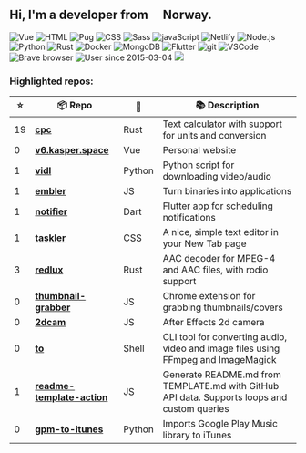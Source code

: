 ## Hi, I'm a developer from <img src="https://image.flaticon.com/icons/svg/197/197579.svg" width="16" /> Norway.

<p>
  <img alt="Vue" src="https://img.shields.io/badge/-Vue-63B587?style=flat-square&logo=vue.js&logoColor=white" />
  <img alt="HTML" src="https://img.shields.io/badge/-HTML-E34F26?style=flat-square&logo=html5&logoColor=white" />
  <img alt="Pug" src="https://img.shields.io/badge/-Pug-9F6758?style=flat-square&logo=html5&logoColor=white" />
  <img alt="CSS" src="https://img.shields.io/badge/-CSS3-448AC0?style=flat-square&logo=css3&logoColor=white" />
  <img alt="Sass" src="https://img.shields.io/badge/-Sass-CC6699?style=flat-square&logo=sass&logoColor=white" />
  <img alt="javaScript" src="https://img.shields.io/badge/-JavaScript-DABD4D?style=flat-square&logo=html5&logoColor=white" />
  <img alt="Netlify" src="https://img.shields.io/badge/-Netlify-5EA7BA?style=flat-square&logo=netlify&logoColor=white" />
  <img alt="Node.js" src="https://img.shields.io/badge/-Nodejs-43853d?style=flat-square&logo=Node.js&logoColor=white" />
  <img alt="Python" src="https://img.shields.io/badge/-Python-4F7CAA?style=flat-square&logo=python&logoColor=white" />
  <img alt="Rust" src="https://img.shields.io/badge/-Rust-000000?style=flat-square&logo=rust&logoColor=white" />
  <img alt="Docker" src="https://img.shields.io/badge/-Docker-46a2f1?style=flat-square&logo=docker&logoColor=white" />
  <img alt="MongoDB" src="https://img.shields.io/badge/-MongoDB-13aa52?style=flat-square&logo=mongodb&logoColor=white" />
  <img alt="Flutter" src="https://img.shields.io/badge/-Flutter-3E89F5?style=flat-square&logo=flutter&logoColor=white" />
  <img alt="git" src="https://img.shields.io/badge/-Git-F05032?style=flat-square&logo=git&logoColor=white" />
  <!-- <img alt="Bash" src="https://img.shields.io/badge/-Bash-2B3136?style=flat-square&logo=gnu-bash&logoColor=white" /> -->
  <img alt="VSCode" src="https://img.shields.io/badge/-VSCode-3277B4?style=flat-square&logo=visual-studio-code&logoColor=white" />
  <img alt="Brave browser" src="https://img.shields.io/badge/-Brave_Browser-FB542B?style=flat-square&logo=brave&logoColor=white" />
  <img alt="User since 2015-03-04" src="https://img.shields.io/badge/Joined-2015--03--04-2eb872?style=flat-square&logo=github&logoColor=white&labelColor=2f3438" />
  <img src="https://gpvc.arturio.dev/probablykasper" />
</p>

### Highlighted repos:


| ⭐️ | 📦 Repo       | 🧰 | 📚 Description |
| -- | ------------ | -- | -------------- |
| 19 | <b>[cpc](https://github.com/probablykasper/cpc)</b> | Rust | Text calculator with support for units and conversion |
| 0 | <b>[v6.kasper.space](https://github.com/probablykasper/v6.kasper.space)</b> | Vue | Personal website |
| 1 | <b>[vidl](https://github.com/probablykasper/vidl)</b> | Python | Python script for downloading video/audio |
| 1 | <b>[embler](https://github.com/probablykasper/embler)</b> | JS | Turn binaries into applications |
| 1 | <b>[notifier](https://github.com/probablykasper/notifier)</b> | Dart | Flutter app for scheduling notifications |
| 1 | <b>[taskler](https://github.com/probablykasper/taskler)</b> | CSS | A nice, simple text editor in your New Tab page |
| 3 | <b>[redlux](https://github.com/probablykasper/redlux)</b> | Rust | AAC decoder for MPEG-4 and AAC files, with rodio support |
| 0 | <b>[thumbnail-grabber](https://github.com/probablykasper/thumbnail-grabber)</b> | JS | Chrome extension for grabbing thumbnails/covers |
| 0 | <b>[2dcam](https://github.com/probablykasper/2dcam)</b> | JS | After Effects 2d camera |
| 0 | <b>[to](https://github.com/probablykasper/to)</b> | Shell | CLI tool for converting audio, video and image files using FFmpeg and ImageMagick |
| 1 | <b>[readme-template-action](https://github.com/probablykasper/readme-template-action)</b> | JS | Generate README.md from TEMPLATE.md with GitHub API data. Supports loops and custom queries |
| 0 | <b>[gpm-to-itunes](https://github.com/probablykasper/gpm-to-itunes)</b> | Python | Imports Google Play Music library to iTunes |
